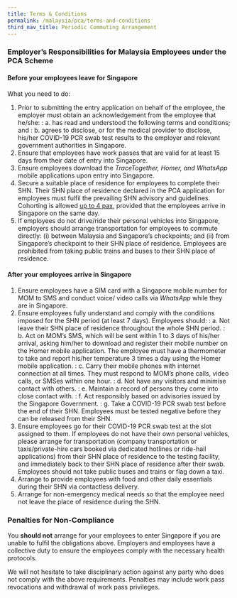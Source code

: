 ```yaml
---
title: Terms & Conditions
permalink: /malaysia/pca/terms-and-conditions
third_nav_title: Periodic Commuting Arrangement
---
```


### **Employer’s Responsibilities for Malaysia Employees under the PCA Scheme**

#### Before your employees leave for Singapore

What you need to do:

1. Prior to submitting the entry application on behalf of the employee, the employer must obtain an acknowledgement from the employee that he/she:
: a. has read and understood the following terms and conditions; and
: b. agrees to disclose, or for the medical provider to disclose, his/her COVID-19 PCR swab test results to the employer and relevant government authorities in Singapore.
2. Ensure that employees have work passes that are valid for at least 15 days from their date of entry into Singapore.
3. Ensure employees download the <em>TraceTogether, Homer, and WhatsApp</em> mobile applications upon entry into Singapore.
4. Secure a suitable place of residence for employees to complete their SHN. Their SHN place of residence declared in the PCA application for employees must fulfil the prevailing SHN advisory and guidelines. Cohorting is allowed <u>up to 4 pax</u>, provided that the employees arrive in Singapore on the same day.
5. If employees do not drive/ride their personal vehicles into Singapore, employers should arrange transportation for employees to commute directly: (i) between Malaysia and Singapore’s checkpoints; and (ii) from Singapore’s checkpoint to their SHN place of residence. Employees are prohibited from taking public trains and buses to their SHN place of residence.

#### After your employees arrive in Singapore

1. Ensure employees have a SIM card with a Singapore mobile number for MOM to SMS and conduct voice/ video calls via <em>WhatsApp</em> while they are in Singapore.
2. Ensure employees fully understand and comply with the conditions imposed for the SHN period (at least 7 days). Employees should:
: a. Not leave their SHN place of residence throughout the whole SHN period.
: b. Act on MOM’s SMS, which will be sent within 1 to 3 days of his/her arrival, asking him/her to download and register their mobile number on the Homer mobile application. The employee must have a thermometer to take and report his/her temperature 3 times a day using the Homer mobile application.
: c. Carry their mobile phones with internet connection at all times. They must respond to MOM’s phone calls, video calls, or SMSes within one hour.
: d. Not have any visitors and minimise contact with others.
: e. Maintain a record of persons they come into close contact with.
: f. Act responsibly based on advisories issued by the Singapore Government.
: g. Take a COVID-19 PCR swab test before the end of their SHN. Employees must be tested negative before they can be released from their SHN.
3. Ensure employees go for their COVID-19 PCR swab test at the slot assigned to them. If employees do not have their own personal vehicles, please arrange for transportation (company transportation or taxis/private-hire cars booked via dedicated hotlines or ride-hail applications) from their SHN place of residence to the testing facility, and immediately back to their SHN place of residence after their swab. Employees should not take public buses and trains or flag down a taxi. 
4. Arrange to provide employees with food and other daily essentials during their SHN via contactless delivery.
5. Arrange for non-emergency medical needs so that the employee need not leave the place of residence during the SHN.

### **Penalties for Non-Compliance**

You **should not** arrange for your employees to enter Singapore if you are unable to fulfil the obligations above. Employers and employees have a collective duty to ensure the employees comply with the necessary health protocols.

We will not hesitate to take disciplinary action against any party who does not comply with the above requirements. Penalties may include work pass revocations and withdrawal of work pass privileges.
